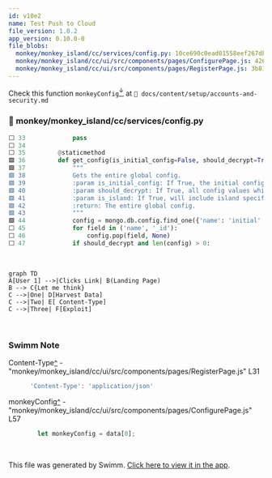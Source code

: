 ```yaml
---
id: v10e2
name: Test Push to Cloud
file_version: 1.0.2
app_version: 0.10.0-0
file_blobs:
  monkey/monkey_island/cc/services/config.py: 10ce690c0ead01558eef267dba5afffdb6c19af0
  monkey/monkey_island/cc/ui/src/components/pages/ConfigurePage.js: 426e66c0a873cd11c0b40fe41499aeb42de72434
  monkey/monkey_island/cc/ui/src/components/pages/RegisterPage.js: 3b8188221530897e960b4ae725df82df691c56d1
---
```


Check this function `monkeyConfig`[<sup id="hkWmf">↓</sup>](#f-hkWmf) at `📄 docs/content/setup/accounts-and-security.md`
<!-- NOTE-swimm-snippet: the lines below link your snippet to Swimm -->
### 📄 monkey/monkey_island/cc/services/config.py
```python
⬜ 33             pass
⬜ 34     
⬜ 35         @staticmethod
🟩 36         def get_config(is_initial_config=False, should_decrypt=True, is_island=False):
🟩 37             """
🟩 38             Gets the entire global config.
🟩 39             :param is_initial_config: If True, the initial config will be returned instead of the current config.
🟩 40             :param should_decrypt: If True, all config values which are set as encrypted will be decrypted.
🟩 41             :param is_island: If True, will include island specific configuration parameters.
🟩 42             :return: The entire global config.
🟩 43             """
🟩 44             config = mongo.db.config.find_one({'name': 'initial' if is_initial_config else 'newconfig'}) or {}
⬜ 45             for field in ('name', '_id'):
⬜ 46                 config.pop(field, None)
⬜ 47             if should_decrypt and len(config) > 0:
```

<br/>

<!--MERMAID {width:100}-->
```mermaid
graph TD
A[User 1] -->|Clicks Link| B(Landing Page)
B --> C{Let me think}
C -->|One| D[Harvest Data]
C -->|Two| E[ Content-Type]
C -->|Three| F[Exploit]
```
<!--MCONTENT {content: graph TD
A\[User 1\] \-\-\>|Clicks Link| B(Landing Page)
B \-\-\> C{Let me think}
C \-\-\>|One| D\[Harvest Data\]
C \-\-\>|Two| E\[ `Content-Type`[<sup id="Z1de5Kn">↓</sup>](#f-Z1de5Kn)\]
C \-\-\>|Three| F\[Exploit\]

} --->

<br/>

<!-- THIS IS AN AUTOGENERATED SECTION. DO NOT EDIT THIS SECTION DIRECTLY -->
### Swimm Note

<span id="f-Z1de5Kn">Content-Type</span>[^](#Z1de5Kn) - "monkey/monkey_island/cc/ui/src/components/pages/RegisterPage.js" L31
```javascript
      'Content-Type': 'application/json'
```

<span id="f-hkWmf">monkeyConfig</span>[^](#hkWmf) - "monkey/monkey_island/cc/ui/src/components/pages/ConfigurePage.js" L57
```javascript
        let monkeyConfig = data[0];
```

<br/>

This file was generated by Swimm. [Click here to view it in the app](https://app.swimm.io/repos/Z2l0aHViJTNBJTNBYmFja2VuZC1zd2ltbSUzQSUzQXJpY2FyZG9sb3Blemc=/docs/v10e2).
